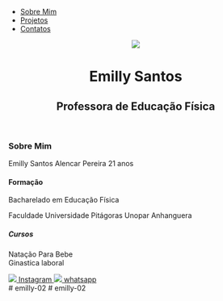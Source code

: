 <!DOCTYPE html>
<html lang="pt-BR">

<head>
    <meta charset="UTF-8">
    <meta http-equiv="X-UA-Compatible" content="IE=edge">
    <meta name="viewport" content="width=device-width, initial-scale=1.0">
    <title>Emilly Santos</title>
    <link rel="stylesheet" href="css/main.css">
</head>
<body>
    <div class="container">
        <nav>
            <ul>
                <li>
                    <a href="sobre.html">Sobre Mim</a>
                </li>
                <li>
                    <a href="ex1.html">Projetos</a>
                </li>
                <li>
                    <a href="contact.html">Contatos</a>
                </li>
            </ul>
        </nav>
    </body>
    <header>
        <div class="center">
            <img src="./img/ft.jpg">
        </div>
        <h1>Emilly Santos</h1>
        <h2>Professora de Educação Física</h2>  
    </header>
            <main>
                <section>
                    <h3> Sobre Mim</h3>
                    <p>Emilly Santos Alencar Pereira 21 anos
                    </p>
                </section>
                <h4> Formação</h4>
                <p>Bacharelado em Educação Física</p>Faculdade Universidade Pitágoras Unopar Anhanguera<br>
                </p>
            </section>
        </section>
        <h5> Cursos</h5>
            <p>Natação Para Bebe</br> Ginastica laboral
            </p>
    </section>
            </main>
            <footer>
                    <a href="https://www.instagram.com/emilly_santos.a/" target="_blank" rel="nooperner noreferrer">
                        <img src="./img/new-instagram-logo-glyph.svg">
                        Instagram
                    </a>
                     <a href="https://web.whatsapp.com/64992796251" target="_blank" rel="nooperner noreferrer">
                    <img src="./img/iconmonstr-whatsapp-1.svg">
                    whatsapp
                    </a>
            </footer>
    </div>

<body>
</html>
# emilly-02
# emilly-02
